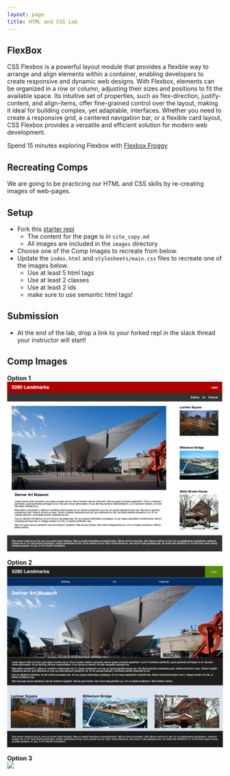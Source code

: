 ```yaml
---
layout: page
title: HTML and CSS Lab
---
```


## FlexBox

CSS Flexbox is a powerful layout module that provides a flexible way to arrange and align elements within a container, enabling developers to create responsive and dynamic web designs. With Flexbox, elements can be organized in a row or column, adjusting their sizes and positions to fit the available space. Its intuitive set of properties, such as flex-direction, justify-content, and align-items, offer fine-grained control over the layout, making it ideal for building complex, yet adaptable, interfaces. Whether you need to create a responsive grid, a centered navigation bar, or a flexible card layout, CSS Flexbox provides a versatile and efficient solution for modern web development.

<section class='call-to-action' markdown='1'>

Spend 15 minutes exploring Flexbox with [Flexbox Froggy](https://flexboxfroggy.com/)

</section>

## Recreating Comps

We are going to be practicing our HTML and CSS skills by re-creating images of web-pages.

## Setup
* Fork this [starter repl](https://replit.com/@launch-team/staticchallenges#index.html)
    * The content for the page is in `site_copy.md`
    * All images are included in the `images` directory
* Choose one of the Comp Images to recreate from below.
* Update the `index.html` and `stylesheets/main.css` files to recreate one of the images below.
    * Use at least 5 html tags
    * Use at least 2 classes
    * Use at least 2 ids
    * make sure to use semantic html tags!

## Submission
* At the end of the lab, drop a link to your forked repl in the slack thread your instructor will start!

## Comp Images

**Option 1**  
![](/assets/images/module3/week1/challenge1.png)

**Option 2**  
![](/assets/images/module3/week1/challenge2.png)

**Option 3**  
![](/assets/images/module3/week1/challenge3.png)